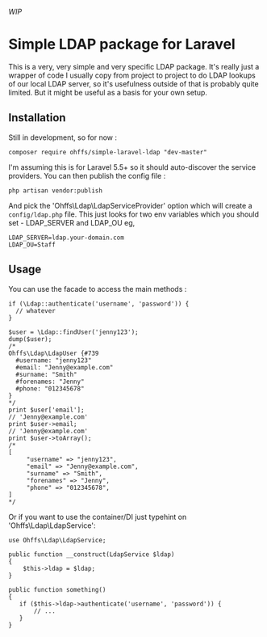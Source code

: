 *WIP*

# Simple LDAP package for Laravel

This is a very, very simple and very specific LDAP package.  It's really
just a wrapper of code I usually copy from project to project to do LDAP
lookups of our local LDAP server, so it's usefulness outside of that is
probably quite limited. But it might be useful as a basis for your own setup.

## Installation

Still in development, so for now :

```
composer require ohffs/simple-laravel-ldap "dev-master"
```

I'm assuming this is for Laravel 5.5+ so it should auto-discover the service providers.  You can
then publish the config file :

```
php artisan vendor:publish
```
And pick the 'Ohffs\Ldap\LdapServiceProvider' option which will create a `config/ldap.php` file. This
just looks for two env variables which you should set - LDAP\_SERVER and LDAP\_OU eg,

```
LDAP_SERVER=ldap.your-domain.com
LDAP_OU=Staff
```

## Usage

You can use the facade to access the main methods :

```
if (\Ldap::authenticate('username', 'password')) {
  // whatever
}

$user = \Ldap::findUser('jenny123');
dump($user);
/*
Ohffs\Ldap\LdapUser {#739
  #username: "jenny123"
  #email: "Jenny@example.com"
  #surname: "Smith"
  #forenames: "Jenny"
  #phone: "012345678"
}
*/
print $user['email'];
// 'Jenny@example.com'
print $user->email;
// 'Jenny@example.com'
print $user->toArray();
/*
[
     "username" => "jenny123",
     "email" => "Jenny@example.com",
     "surname" => "Smith",
     "forenames" => "Jenny",
     "phone" => "012345678",
]
*/
```

Or if you want to use the container/DI just typehint on 'Ohffs\Ldap\LdapService':

```
use Ohffs\Ldap\LdapService;

public function __construct(LdapService $ldap)
{
    $this->ldap = $ldap;
}

public function something()
{
   if ($this->ldap->authenticate('username', 'password')) {
       // ...
   }
}
```

